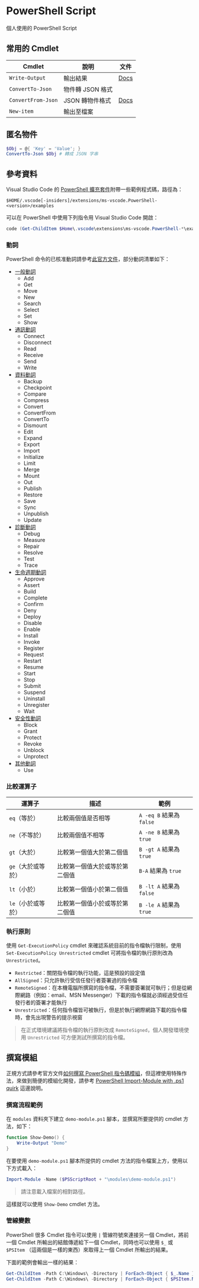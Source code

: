 # PowerShell Script

個人使用的 PowerShell Script

## 常用的 Cmdlet

| Cmdlet             | 說明             | 文件                                                                                                     |
| ------------------ | ---------------- | -------------------------------------------------------------------------------------------------------- |
| `Write-Output`     | 輸出結果         | [Docs](https://docs.microsoft.com/zh-tw/powershell/module/microsoft.powershell.utility/write-output)     |
| `ConvertTo-Json`   | 物件轉 JSON 格式 |                                                                                                          |
| `ConvertFrom-Json` | JSON 轉物件格式  | [Docs](https://docs.microsoft.com/en-us/powershell/module/microsoft.powershell.utility/convertfrom-json) |
| `New-item`         | 輸出至檔案       |                                                                                                          |

## 匿名物件

```ps1
$Obj = @{ 'Key' = 'Value'; }
ConvertTo-Json $Obj # 轉成 JSON 字串
```

## 參考資料

Visual Studio Code 的 [PowerShell 擴充套件](https://marketplace.visualstudio.com/items?itemName=ms-vscode.PowerShell)附帶一些範例程式碼，路徑為：

```
$HOME/.vscode[-insiders]/extensions/ms-vscode.PowerShell-<version>/examples
```

可以在 PowerShell 中使用下列指令用 Visual Studio Code 開啟：

```powershell
code (Get-ChildItem $Home\.vscode\extensions\ms-vscode.PowerShell-*\examples)[-1]
```

### 動詞

PowerShell 命令的已核准動詞請參考[此官方文件](https://docs.microsoft.com/zh-tw/powershell/scripting/developer/cmdlet/approved-verbs-for-windows-powershell-commands)，部分動詞清單如下：

- [一般動詞](https://docs.microsoft.com/zh-tw/powershell/scripting/developer/cmdlet/approved-verbs-for-windows-powershell-commands#common-verbs)
  - Add
  - Get
  - Move
  - New
  - Search
  - Select
  - Set
  - Show
- [通訊動詞](https://docs.microsoft.com/zh-tw/powershell/scripting/developer/cmdlet/approved-verbs-for-windows-powershell-commands#communications-verbs)
  - Connect
  - Disconnect
  - Read
  - Receive
  - Send
  - Write
- [資料動詞](https://docs.microsoft.com/zh-tw/powershell/scripting/developer/cmdlet/approved-verbs-for-windows-powershell-commands#data-verbs)
  - Backup
  - Checkpoint
  - Compare
  - Compress
  - Convert
  - ConvertFrom
  - ConvertTo
  - Dismount
  - Edit
  - Expand
  - Export
  - Import
  - Initialize
  - Limit
  - Merge
  - Mount
  - Out
  - Publish
  - Restore
  - Save
  - Sync
  - Unpublish
  - Update
- [診斷動詞](https://docs.microsoft.com/zh-tw/powershell/scripting/developer/cmdlet/approved-verbs-for-windows-powershell-commands#diagnostic-verbs)
  - Debug
  - Measure
  - Repair
  - Resolve
  - Test
  - Trace
- [生命週期動詞](https://docs.microsoft.com/zh-tw/powershell/scripting/developer/cmdlet/approved-verbs-for-windows-powershell-commands#lifecycle-verbs)
  - Approve
  - Assert
  - Build
  - Complete
  - Confirm
  - Deny
  - Deploy
  - Disable
  - Enable
  - Install
  - Invoke
  - Register
  - Request
  - Restart
  - Resume
  - Start
  - Stop
  - Submit
  - Suspend
  - Uninstall
  - Unregister
  - Wait
- [安全性動詞](https://docs.microsoft.com/zh-tw/powershell/scripting/developer/cmdlet/approved-verbs-for-windows-powershell-commands#security-verbs)
  - Block
  - Grant
  - Protect
  - Revoke
  - Unblock
  - Unprotect
- [其他動詞](https://docs.microsoft.com/zh-tw/powershell/scripting/developer/cmdlet/approved-verbs-for-windows-powershell-commands#other-verbs)
  - Use

### 比較運算子

| 運算子             | 描述                           | 範例                     |
| ------------------ | ------------------------------ | ------------------------ |
| `eq`（等於）       | 比較兩個值是否相等             | `A -eq B` 結果為 `false` |
| `ne`（不等於）     | 比較兩個值不相等               | `A -ne B` 結果為 `true`  |
| `gt`（大於）       | 比較第一個值大於第二個值       | `B -gt A` 結果為 `true`  |
| `ge`（大於或等於） | 比較第一個值大於或等於第二個值 | `B-A` 結果為 `true`      |
| `lt`（小於）       | 比較第一個值小於第二個值       | `B -lt A` 結果為 `false` |
| `le`（小於或等於） | 比較第一個值小於或等於第二個值 | `B -le A` 結果為 `true`  |

### 執行原則

使用 `Get-ExecutionPolicy` cmdlet 來確認系統目前的指令檔執行限制，使用 `Set-ExecutionPolicy Unrestricted` cmdlet 可將指令檔的執行原則改為 `Unrestricted`。

- `Restricted`：關閉指令檔的執行功能，這是預設的設定值
- `AllSigned`：只允許執行受信任發行者簽署過的指令檔
- `RemoteSigned`：在本機電腦所撰寫的指令檔，不需要簽署就可執行；但是從網際網路（例如：email、MSN Messenger）下載的指令檔就必須經過受信任發行者的簽署才能執行
- `Unrestricted`：任何指令檔皆可被執行，但是於執行網際網路下載的指令檔時，會先出現警告的提示視窗

>在正式環境建議將指令檔的執行原則改成 `RemoteSigned`，個人開發環境使用 `Unrestricted` 可方便測試所撰寫的指令檔。

## 撰寫模組

正規方式請參考官方文件[如何撰寫 PowerShell 指令碼模組](https://docs.microsoft.com/zh-tw/powershell/scripting/developer/module/how-to-write-a-powershell-script-module)，但這裡使用特殊作法，來做到簡便的模組化開發，請參考 [PowerShell Import-Module with .ps1 quirk](https://gist.github.com/magnetikonline/2cdbfe45258c0cc3cf1530548baf30a7) 這邊說明。

### 撰寫流程範例

在 `modules` 資料夾下建立 `demo-module.ps1` 腳本，並撰寫所要提供的 cmdlet 方法，如下：

```ps1
function Show-Demo() {
    Write-Output "Demo"
}
```

在要使用 `demo-module.ps1` 腳本所提供的 cmdlet 方法的指令檔案上方，使用以下方式載入：

```ps1
Import-Module -Name ($PSScriptRoot + "\modules\demo-module.ps1")
```

>請注意載入檔案的相對路徑。

這樣就可以使用 `Show-Demo` cmdlet 方法。

### 管線變數

PowerShell 很多 Cmdlet 指令可以使用 `|` 管線符號來連接另一個 Cmdlet，將前一個 Cmdlet 所輸出的結館傳遞給下一個 Cmdlet，同時也可以使用 `$_` 或 `$PSItem` （這兩個是一樣的東西）來取得上一個 Cmdlet 所輸出的結果。

下面的範例會輸出一樣的結果：

```ps1
Get-ChildItem -Path C:\Windows\ -Directory | ForEach-Object { $_.Name }
Get-ChildItem -Path C:\Windows\ -Directory | ForEach-Object { $PSItem.Name }
```
